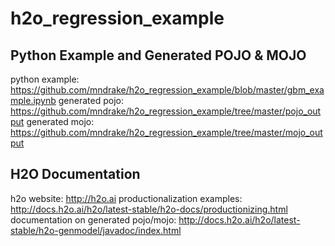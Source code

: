 # h2o_regression_example

## Python Example and Generated POJO & MOJO

python example: https://github.com/mndrake/h2o_regression_example/blob/master/gbm_example.ipynb
generated pojo: https://github.com/mndrake/h2o_regression_example/tree/master/pojo_output 
generated mojo: https://github.com/mndrake/h2o_regression_example/tree/master/mojo_output 

## H2O Documentation

h2o website: http://h2o.ai
productionalization examples: http://docs.h2o.ai/h2o/latest-stable/h2o-docs/productionizing.html
documentation on generated pojo/mojo: http://docs.h2o.ai/h2o/latest-stable/h2o-genmodel/javadoc/index.html
